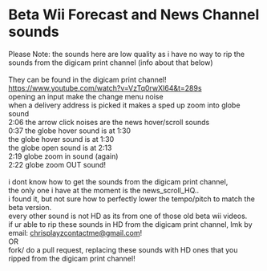 # Beta Wii Forecast and News Channel sounds
Please Note: the sounds here are low quality as i have no way to rip the sounds from the digicam print channel (info about that below)
<br><Br>
They can be found in the digicam print channel!
<br>
https://www.youtube.com/watch?v=VzTq0rwXI64&t=289s <br> opening an input make the change menu noise <br> when a delivery address is picked it makes a sped up zoom into globe sound <br> 2:06 the arrow click noises are  the news hover/scroll sounds <br> 0:37 the globe hover sound is at 1:30 <br> the globe hover sound is at 1:30 <br> the globe open sound is at 2:13 <br> 2:19 globe zoom in sound (again) <br> 2:22 globe zoom OUT sound!
<br><br>
i dont know how to get the sounds from the digicam print channel, <br> the only one i have at the moment is the news_scroll_HQ.. <br> i found it, but not sure how to perfectly lower the tempo/pitch to match the beta version. <br> every other sound is not HD as its from one of those old beta wii videos.
<br>
if ur able to rip these sounds in HD from the digicam print channel, lmk by email:
chrisplayzcontactme@gmail.com!
<br>
OR
<br>
fork/ do a pull request, replacing these sounds with HD ones that you ripped from the digicam print channel!
